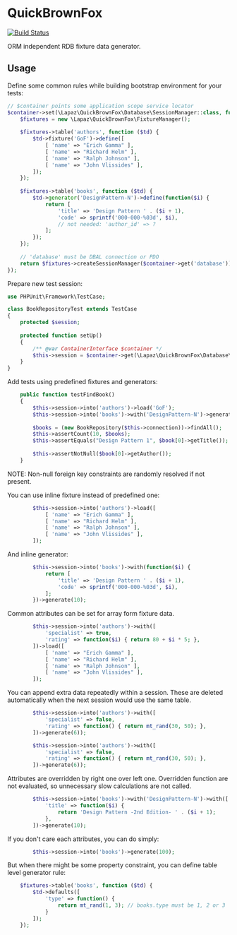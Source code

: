 # QuickBrownFox

[![Build Status](https://travis-ci.org/LapazPhp/QuickBrownFox.svg?branch=master)](https://travis-ci.org/LapazPhp/QuickBrownFox)

ORM independent RDB fixture data generator.

## Usage

Define some common rules while building bootstrap environment for your tests:

```php
// $container points some application scope service locator
$container->set(\Lapaz\QuickBrownFox\Database\SessionManager::class, function() use ($container) {
    $fixtures = new \Lapaz\QuickBrownFox\FixtureManager();
    
    $fixtures->table('authors', function ($td) {
        $td->fixture('GoF')->define([
            [ 'name' => "Erich Gamma" ],
            [ 'name' => "Richard Helm" ],
            [ 'name' => "Ralph Johnson" ],
            [ 'name' => "John Vlissides" ],
        ]);
    });
    
    $fixtures->table('books', function ($td) {
        $td->generator('DesignPattern-N')->define(function($i) {
            return [
                'title' => 'Design Pattern ' . ($i + 1),
                'code' => sprintf('000-000-%03d', $i),
                // not needed: 'author_id' => ?
            ];
        });
    });
    
    // 'database' must be DBAL connection or PDO
    return $fixtures->createSessionManager($container->get('database'));
});
```

Prepare new test session:

```php
use PHPUnit\Framework\TestCase;

class BookRepositoryTest extends TestCase
{
    protected $session;
    
    protected function setUp()
    {
        /** @var ContainerInterface $container */
        $this->session = $container->get(\Lapaz\QuickBrownFox\Database\SessionManager::class)->newSession();
    }
}
```

Add tests using predefined fixtures and generators:

```php
    public function testFindBook()
    {
        $this->session->into('authors')->load('GoF');
        $this->session->into('books')->with('DesignPattern-N')->generate(10);
        
        $books = (new BookRepository($this->connection))->findAll();
        $this->assertCount(10, $books);
        $this->assertEquals("Design Pattern 1", $book[0]->getTitle());
        
        $this->assertNotNull($book[0]->getAuthor());
    }
```

NOTE: Non-null foreign key constraints are randomly resolved if not present.


You can use inline fixture instead of predefined one:

```php
        $this->session->into('authors')->load([
            [ 'name' => "Erich Gamma" ],
            [ 'name' => "Richard Helm" ],
            [ 'name' => "Ralph Johnson" ],
            [ 'name' => "John Vlissides" ],
        ]);
```

And inline generator:

```php
        $this->session->into('books')->with(function($i) {
            return [
                'title' => 'Design Pattern ' . ($i + 1),
                'code' => sprintf('000-000-%03d', $i),
            ];
        })->generate(10);
```

Common attributes can be set for array form fixture data.

```php
        $this->session->into('authors')->with([
            'specialist' => true,
            'rating' => function($i) { return 80 + $i * 5; },
        ])->load([
            [ 'name' => "Erich Gamma" ],
            [ 'name' => "Richard Helm" ],
            [ 'name' => "Ralph Johnson" ],
            [ 'name' => "John Vlissides" ],
        ]);
```

You can append extra data repeatedly within a session.
These are deleted automatically when the next session would use the same table.

```php
        $this->session->into('authors')->with([
            'specialist' => false,
            'rating' => function() { return mt_rand(30, 50); },
        ])->generate(6));

        $this->session->into('authors')->with([
            'specialist' => false,
            'rating' => function() { return mt_rand(30, 50); },
        ])->generate(6));
```

Attributes are overridden by right one over left one. Overridden function are not evaluated, so unnecessary slow calculations are not called.

```php
        $this->session->into('books')->with('DesignPattern-N')->with([
            'title' => function($i) {
                return 'Design Pattern -2nd Edition- ' . ($i + 1);
            },
        ])->generate(10);
```

If you don't care each attributes, you can do simply:

```php
        $this->session->into('books')->generate(100);
```

But when there might be some property constraint, you can define table level generator rule:

```php
    $fixtures->table('books', function ($td) {
        $td->defaults([
            'type' => function() {
                return mt_rand(1, 3); // books.type must be 1, 2 or 3
            }
        ]);
    });
```
